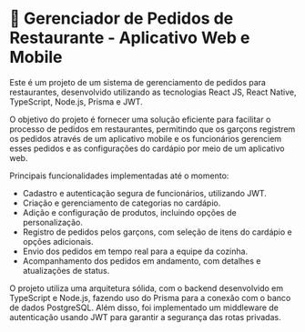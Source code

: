 # 🚀 Gerenciador de Pedidos de Restaurante - Aplicativo Web e Mobile

Este é um projeto de um sistema de gerenciamento de pedidos para restaurantes, desenvolvido utilizando as tecnologias React JS, React Native, TypeScript, Node.js, Prisma e JWT.

O objetivo do projeto é fornecer uma solução eficiente para facilitar o processo de pedidos em restaurantes, permitindo que os garçons registrem os pedidos através de um aplicativo mobile e os funcionários gerenciem esses pedidos e as configurações do cardápio por meio de um aplicativo web.

Principais funcionalidades implementadas até o momento:

<ul>
  <li>Cadastro e autenticação segura de funcionários, utilizando JWT.</li>

  <li>Criação e gerenciamento de categorias no cardápio.</li>

  <li>Adição e configuração de produtos, incluindo opções de personalização.</li>

  <li>Registro de pedidos pelos garçons, com seleção de itens do cardápio e opções adicionais.</li>

  <li>Envio dos pedidos em tempo real para a equipe da cozinha.</li>

  <li>Acompanhamento dos pedidos em andamento, com detalhes e atualizações de status.</li>
  </ul>

O projeto utiliza uma arquitetura sólida, com o backend desenvolvido em TypeScript e Node.js, fazendo uso do Prisma para a conexão com o banco de dados PostgreSQL. Além disso, foi implementado um middleware de autenticação usando JWT para garantir a segurança das rotas privadas.
